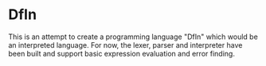 # DfIn

This is an attempt to create a programming language "DfIn" which would be an interpreted language.
For now, the lexer, parser and interpreter have been built and support basic expression evaluation and error finding.
